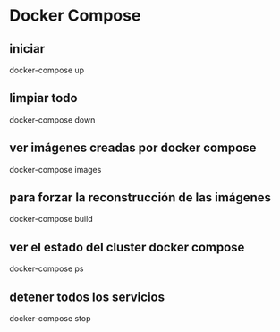 # Docker Compose

## iniciar 
docker-compose up

## limpiar todo
docker-compose down

## ver imágenes creadas por docker compose
docker-compose images

## para forzar la reconstrucción de las imágenes
docker-compose build

## ver el estado del cluster docker compose
docker-compose ps

## detener todos los servicios
docker-compose stop